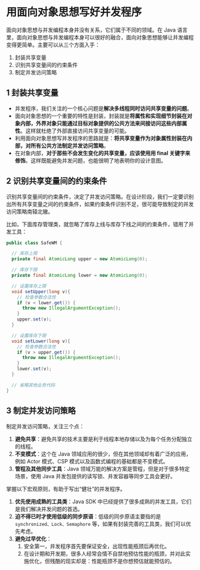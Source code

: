 # 用面向对象思想写好并发程序

面向对象思想与并发编程本身并没有关系，它们属于不同的领域。在 Java 语言里，面向对象思想与并发编程本身可以很好的融合，面向对象思想能够让并发编程变得更简单。主要可以从三个方面入手：

1. 封装共享变量
2. 识别共享变量间的约束条件
3. 制定并发访问策略

## 1 封装共享变量

- 并发程序，我们关注的一个核心问题是**解决多线程同时访问共享变量的问题**。
- 面向对象思想的一个重要的特性是封装，封装就是**将属性和实现细节封装在对象内部，外界对象只能通过目标对象提供的公共方法来间接访问这些内部属性**。这样就杜绝了外部直接访问共享变量的可能。
- 利用面向对象思想写并发程序的思路就是：**将共享变量作为对象属性封装在内部，对所有公共方法制定并发访问策略**。
- 在对象内部，**对于那些不会发生变化的共享变量，应该使用用 final 关键字来修饰**。这样既能避免并发问题，也能很明了地表明你的设计意图。

## 2 识别共享变量间的约束条件

识别共享变量间的约束条件，决定了并发访问策略。在设计阶段，我们一定要识别出所有共享变量之间的约束条件，如果约束条件识别不足，很可能导致制定的并发访问策略南辕北辙。

比如，下面库存管理类，就忽略了库存上线与库存下线之间的约束条件，错用了并发工具：

```java
public class SafeWM {

  // 库存上限
  private final AtomicLong upper = new AtomicLong(0);

  // 库存下限
  private final AtomicLong lower = new AtomicLong(0);

  // 设置库存上限
  void setUpper(long v){
    // 检查参数合法性
    if (v < lower.get()) {
      throw new IllegalArgumentException();
    }
    upper.set(v);
  }

  // 设置库存下限
  void setLower(long v){
    // 检查参数合法性
    if (v > upper.get()) {
      throw new IllegalArgumentException();
    }
    lower.set(v);
  }

  // 省略其他业务代码
}
```

## 3 制定并发访问策略

制定并发访问策略，关注三个点：

1. **避免共享**：避免共享的技术主要是利于线程本地存储以及为每个任务分配独立的线程。
2. **不变模式**：这个在 Java 领域应用的很少，但在其他领域却有着广泛的应用，例如 Actor 模式、CSP 模式以及函数式编程的基础都是不变模式。
3. **管程及其他同步工具**：Java 领域万能的解决方案是管程，但是对于很多特定场景，使用 Java 并发包提供的读写锁、并发容器等同步工具会更好。

掌握以下宏观原则，有助于写出“健壮”的并发程序。

1. **优先使用成熟的工具类**：Java SDK 中已经提供了很多成熟的并发工具，它们是我们解决并发问题的首选。
2. **迫不得已时才使用低级的同步原语**：低级的同步原语主要指的是 `synchronized、Lock、Semaphore` 等，如果有封装完善的工具类，我们可以优先考虑。
3. **避免过早优化**：
   1. 安全第一，并发程序首先要保证安全，出现性能瓶颈后再优化。
   2. 在设计期和开发期，很多人经常会情不自禁地预估性能的瓶颈，并对此实施优化，但残酷的现实却是：性能瓶颈不是你想预估就能预估的。
